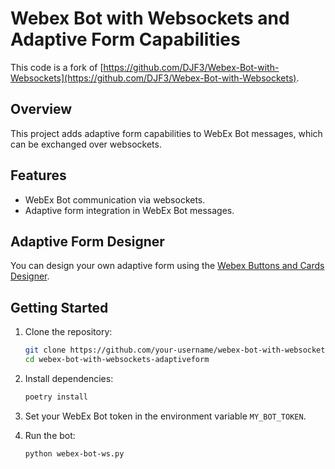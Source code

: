 # Webex Bot with Websockets and Adaptive Form Capabilities

This code is a fork of [https://github.com/DJF3/Webex-Bot-with-Websockets](https://github.com/DJF3/Webex-Bot-with-Websockets).

## Overview

This project adds adaptive form capabilities to WebEx Bot messages, which can be exchanged over websockets.

## Features

- WebEx Bot communication via websockets.
- Adaptive form integration in WebEx Bot messages.

## Adaptive Form Designer

You can design your own adaptive form using the [Webex Buttons and Cards Designer](https://developer.webex.com/buttons-and-cards-designer).

## Getting Started

1. Clone the repository:
    ```sh
    git clone https://github.com/your-username/webex-bot-with-websockets-adaptiveform.git
    cd webex-bot-with-websockets-adaptiveform
    ```

2. Install dependencies:
    ```sh
    poetry install
    ```

3. Set your WebEx Bot token in the environment variable `MY_BOT_TOKEN`.

4. Run the bot:
    ```sh
    python webex-bot-ws.py
    ```
